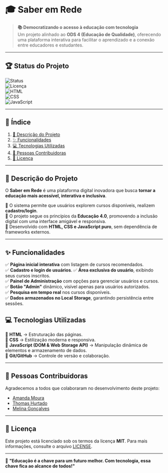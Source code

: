 # 🎓 Saber em Rede  

> **📚 Democratizando o acesso à educação com tecnologia**  
> Um projeto alinhado ao **ODS 4 (Educação de Qualidade)**, oferecendo uma plataforma interativa para facilitar o aprendizado e a conexão entre educadores e estudantes.  

---

## 🏆 Status do Projeto  

![Status](https://img.shields.io/badge/Status-Concluído-green)  
![Licença](https://img.shields.io/badge/Licen%C3%A7a-MIT-red)  
![HTML](https://img.shields.io/badge/HTML-Utilizado-orange)  
![CSS](https://img.shields.io/badge/CSS-Utilizado-blue)  
![JavaScript](https://img.shields.io/badge/JavaScript-Utilizado-yellow)  

---

## 📌 Índice  

1. [📜 Descrição do Projeto](#-descrição-do-projeto)  
2. [✨ Funcionalidades](#-funcionalidades)   
3. [💻 Tecnologias Utilizadas](#-tecnologias-utilizadas)  
4. [👥 Pessoas Contribuidoras](#-pessoas-contribuidoras)  
5. [📜 Licença](#-licença)  

---

## 📜 Descrição do Projeto  

O **Saber em Rede** é uma plataforma digital inovadora que busca **tornar a educação mais acessível, interativa e inclusiva**.  

🔹 O sistema permite que usuários explorem cursos disponíveis, realizem **cadastro/login**.  
🔹 O projeto segue os princípios da **Educação 4.0**, promovendo a inclusão digital com uma interface amigável e responsiva.  
🔹 Desenvolvido com **HTML, CSS e JavaScript puro**, sem dependência de frameworks externos.  

---

## ✨ Funcionalidades  

✅ **Página inicial interativa** com listagem de cursos recomendados.  
✅ **Cadastro e login de usuários**. 
✅ **Área exclusiva do usuário**, exibindo seus cursos inscritos.  
✅ **Painel de Administração** com opções para gerenciar usuários e cursos.  
✅ **Botão "Admin"** dinâmico, visível apenas para usuários autorizados.  
✅ **Pesquisa em tempo real** nos cursos disponíveis.  
✅ **Dados armazenados no Local Storage**, garantindo persistência entre sessões.  


## 💻 Tecnologias Utilizadas  

🔹 **HTML** → Estruturação das páginas.  
🔹 **CSS** → Estilização moderna e responsiva.  
🔹 **JavaScript (DOM & Web Storage API)** → Manipulação dinâmica de elementos e armazenamento de dados.  
🔹 **Git/GitHub** → Controle de versão e colaboração.  

---

## 👥 Pessoas Contribuidoras  

Agradecemos a todos que colaboraram no desenvolvimento deste projeto:  

- [Amanda Moura](https://github.com/AmandaMouraCavalcante)  
- [Thomas Hurtado](https://github.com/ThomasHurtado)  
- [Melina Gonçalves](https://github.com/mel-a8)  

---

## 📜 Licença  

Este projeto está licenciado sob os termos da licença **MIT**. Para mais informações, consulte o arquivo [LICENSE](./LICENSE).  

---

🚀 **"Educação é a chave para um futuro melhor. Com tecnologia, essa chave fica ao alcance de todos!"**  
